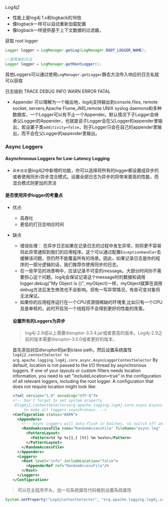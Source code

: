 Log4j2
- 性能上是log4j 1.x和logback的18倍
- 像logback一样可以自动重新加载配置
- 像logback一样提供基于上下文数据的过滤器，

获取 root logger
```java
Logger logger = LogManager.getLog(LogManager.ROOT_LOGGER_NAME);

//更简单的方法
Logger logger = LogManager.getRootLogger();
```
其他Loggers可以通过使用`LogManager.getLogger`静态方法传入响应的日志名就可以获取

日志级别
TRACE
DEBUG
INFO
WARN
ERROR
FATAL

- Appender
可以理解为一个输出地，log4j支持输出到console,files, remote socket, servers,Apache Flume,JMS,remote UNIX syslog daemons和多种数据库，一个Logger可以有不止一个Appender。默认情况下子Logger会继承父Logger的Appender，也就是说子Logger会在父Logger的appender里输出，若设置子类`additivity=false`，则子Logger只会在自己的appender里输出，而不会在父Logger的appender里输出。


### Async Loggers
#### Asynchronous Loggers for Low-Latency Logging
- `异步日志`是log4j2中新增的功能，你可以选择将所有的logger都设置成异步的或者使用同步/异步混合模式。设置全部日志为异步的将带来更高的性能，而混合模式则更加的灵活

#### 是否使用异步logger的考量点
- 优点
  - 高吞吐
  - 更低的打日志响应时间
- 缺点
  - 错误处理：
    在异步日志如果在记录日志的过程中发生异常，则将更不容易将此异常通知到我们的应用程序。这个可以通过配置`ExceptionHandler`去缓解该问题，但仍然不能覆盖所有的场景。因此，如果记录日志是你的程序的一部分逻辑的话，我们推荐你使用同步的日志。
  - 在一些罕见的场景啊中，应该记录不可变的message。大部分时间你不需要担心这个问题。log4j会保证记录这个message时的数据和调用logger.debug("My Object is {}", myObject)一样，myObject就算在调用debug方法后发生修改也不会影响。但有一写异常情况，有些可变对象将无法保证。
  - 如果你的应用程序运行在一个CPU资源很稀缺的环境里,比如只有一个CPU且是单核的，此时开启另一个线程将不会得到更好的性能的改善。


  #### 设置所有的Loggers为异步
  > log4j-2.9或以上需要disruptor-3.3.4.jar或者更高的版本。Log4j-2.9之前的版本需要disruptor-3.0.0或者更好的版本，

  首先添加对应disruptor的jar到class path，然后设置系统属性`log4j2.contextSelector to org.apache.logging.log4j.core.async.AsyncLoggerContextSelector`
  By default, location is not passed to the I/O thread by asynchronous loggers. If one of your layouts or custom filters needs location information, you need to set "includeLocation=true" in the configuration of all relevant loggers, including the root logger.
  A configuration that does not require location might look like:

  ```xml
  <?xml version="1.0" encoding="UTF-8"?>
  <!-- Don't forget to set system property
  -Dlog4j2.contextSelector=org.apache.logging.log4j.core.async.AsyncLoggerContextSelector
       to make all loggers asynchronous. -->
  <Configuration status="WARN">
    <Appenders>
      <!-- Async Loggers will auto-flush in batches, so switch off immediateFlush. -->
      <RandomAccessFile name="RandomAccessFile" fileName="async.log" immediateFlush="false" append="false">
        <PatternLayout>
          <Pattern>%d %p %c{1.} [%t] %m %ex%n</Pattern>
        </PatternLayout>
      </RandomAccessFile>
    </Appenders>
    <Loggers>
      <Root level="info" includeLocation="false">
        <AppenderRef ref="RandomAccessFile"/>
      </Root>
    </Loggers>
  </Configuration>
  ```
> 可以在主程序开头，加一句系统属性代码做到设置系统属性
```java
System.setProperty("Log4jContextSelector", "org.apache.logging.log4j.core.async.AsyncLoggerContextSelector");

```
